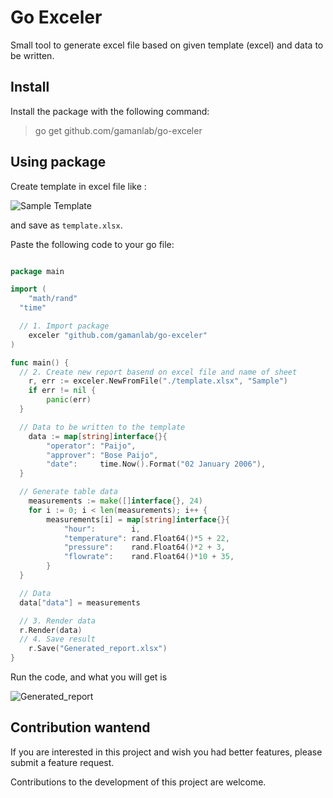 # Go Exceler

Small tool to generate excel file based on given template (excel) and data to be written.

## Install

Install the package with the following command:

> go get github.com/gamanlab/go-exceler

## Using package

Create template in excel file like :

![Sample Template](./examples/template.png)

and save as `template.xlsx`.

Paste the following code to your go file:

```go

package main

import (
	"math/rand"
  "time"

  // 1. Import package
	exceler "github.com/gamanlab/go-exceler"
)

func main() {
  // 2. Create new report basend on excel file and name of sheet
	r, err := exceler.NewFromFile("./template.xlsx", "Sample")
	if err != nil {
		panic(err)
  }

  // Data to be written to the template
	data := map[string]interface{}{
		"operator": "Paijo",
		"approver": "Bose Paijo",
		"date":     time.Now().Format("02 January 2006"),
  }

  // Generate table data
	measurements := make([]interface{}, 24)
	for i := 0; i < len(measurements); i++ {
		measurements[i] = map[string]interface{}{
			"hour":        i,
			"temperature": rand.Float64()*5 + 22,
			"pressure":    rand.Float64()*2 + 3,
			"flowrate":    rand.Float64()*10 + 35,
		}
  }

  // Data
  data["data"] = measurements

  // 3. Render data
  r.Render(data)
  // 4. Save result
	r.Save("Generated_report.xlsx")
}

```

Run the code, and what you will get is

![Generated_report](./examples/result.png)

## Contribution wantend

If you are interested in this project and wish you had better features, please submit a feature request.

Contributions to the development of this project are welcome.
